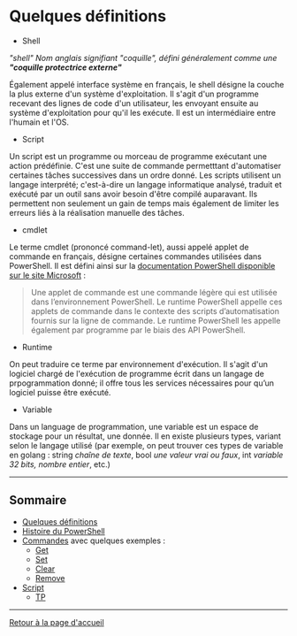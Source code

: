# Quelques définitions

* Shell

*"shell" Nom anglais signifiant "coquille", défini généralement comme une **"coquille protectrice externe"***

Également appelé interface système en français, le shell désigne la couche la plus externe d'un système d'exploitation. Il s'agit d'un programme recevant des lignes de code d'un utilisateur, les envoyant ensuite au système d'exploitation pour qu'il les exécute. Il est un intermédiaire entre l'humain et l'OS.

* Script

Un script est un programme ou morceau de programme exécutant une action prédéfinie. C'est une suite de commande permetttant d'automatiser certaines tâches successives dans un ordre donné. Les scripts utilisent un langage interprété; c'est-à-dire un langage informatique analysé, traduit et exécuté par un outil sans avoir besoin d'être compilé auparavant. Ils permettent non seulement un gain de temps mais également de limiter les erreurs liés à la réalisation manuelle des tâches.

* cmdlet

Le terme cmdlet (prononcé command-let), aussi appelé applet de commande en français, désigne certaines commandes utilisées dans PowerShell. Il est défini ainsi sur la [documentation PowerShell disponible sur le site Microsoft](https://docs.microsoft.com/fr-fr/powershell/scripting/developer/cmdlet/cmdlet-overview?view=powershell-7.1) :

> Une applet de commande est une commande légère qui est utilisée dans l’environnement PowerShell. Le runtime PowerShell appelle ces applets de commande dans le contexte des scripts d’automatisation fournis sur la ligne de commande. Le runtime PowerShell les appelle également par programme par le biais des API PowerShell.

* Runtime

On peut traduire ce terme par environnement d'exécution. Il s'agit d'un logiciel chargé de l'exécution de programme écrit dans un langage de prpogrammation donné; il offre tous les services nécessaires pour qu’un logiciel puisse être exécuté.

* Variable

Dans un language de programmation, une variable est un espace de stockage pour un résultat, une donnée. Il en existe plusieurs types, variant selon le langage utilisé (par exemple, on peut trouver ces types de variable en golang : string *chaîne de texte*, bool *une valeur vrai ou faux*, int *variable 32 bits, nombre entier*, etc.)

---------------------------------------------------------------------------
## Sommaire

* [Quelques définitions](https://github.com/aletrou/Cours-Linux/blob/main/d%C3%A9finitions.md)
* [Histoire du PowerShell](https://github.com/aletrou/Cours-Linux/blob/main/histoire.md)
* [Commandes](https://github.com/aletrou/Cours-Linux/blob/main/commandes.md) avec quelques exemples :
  * [Get](https://github.com/aletrou/Cours-Linux/blob/main/cmdlet/get.md)
  * [Set](https://github.com/aletrou/Cours-Linux/blob/main/cmdlet/set.md)
  * [Clear](https://github.com/aletrou/Cours-Linux/blob/main/cmdlet/clear.md)
  * [Remove](https://github.com/aletrou/Cours-Linux/blob/main/cmdlet/remove.md)
* [Script](https://github.com/aletrou/Cours-Linux/blob/main/script.md)
  * [TP](https://github.com/aletrou/Cours-Linux/blob/main/TP/1)

-----------------------------------------------------------------------------------
[Retour à la page d'accueil](https://github.com/aletrou/Cours-Linux/blob/main/README.md)
